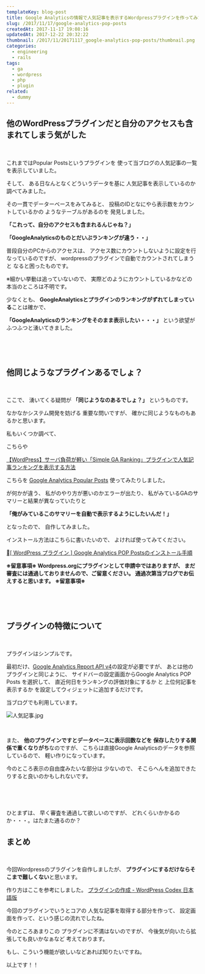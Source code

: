 ```yaml
---
templateKey: blog-post
title: Google Analyticsの情報で人気記事を表示するWordpressプラグインを作ってみた。Google Analytics POP Posts
slug: /2017/11/17/google-analytics-pop-posts
createdAt: 2017-11-17 19:08:16
updatedAt: 2017-12-22 20:32:22
thumbnail: /2017/11/20171117_google-analytics-pop-posts/thumbnail.png
categories:
  - engineering
  - rails
tags:
  - ga
  - wordpress
  - php
  - plugin
related:
  - dummy
---
```


<h2 class="chapter">他のWordPressプラグインだと自分のアクセスも含まれてしまう気がした</h2>
&nbsp;

これまではPopular Postsというプラグインを
使って当ブログの人気記事の一覧を表示していました。

そして、
ある日なんとなくどういうデータを基に
人気記事を表示しているのか
調べてみました。

その一貫でデーターベースをみてみると、
投稿のIDとなにやら表示数をカウントしているかの
ようなテーブルがあるのを
発見しました。

<strong>「これって、自分のアクセスも含まれるんじゃね？」</strong>

<strong>「GoogleAnalyticsのものとだいぶランキングが違う・・」</strong>

普段自分のPCからのアクセスは、
アクセス数にカウントしないように設定を行なっているのですが、
wordpressのプラグインで自動でカウントされてしまうと
なると困ったものです。

※細かい挙動は追っていないので、
実際どのようにカウントしているかなどの
本当のところは不明です。

少なくとも、
<strong>GoogleAnalyticsとプラグインのランキングがずれてしまっている</strong>ことは確かで、

<strong>「GoogleAnalyticsのランキングをそのまま表示したい・・・」</strong>
という欲望がふつふつと湧いてきました。

&nbsp;

<div class="adsense"></div>

&nbsp;
<h2 class="chapter">他同じようなプラグインあるでしょ？</h2>
&nbsp;

ここで、
湧いてくる疑問が
<strong>「同じようなのあるでしょ？」</strong>
というものです。

なかなかシステム開発を妨げる
重要な問いですが、
確かに同じようなものもあるかと思います。

私もいくつか調べて、

こちらや

<a href="https://www.tam-tam.co.jp/tipsnote/cms/post11104.html">【WordPress】サーバ負荷が軽い「Simple GA Ranking」プラグインで人気記事ランキングを表示する方法</a>

こちらを
<a href="https://ja.wordpress.org/plugins/ga-popular-posts/">Google Analytics Popular Posts</a>
使ってみたりしました。

が何かが違う、
私がのやり方が悪いのかエラーが出たり、
私がみているGAのサマリーと結果が異なっていたりと

<strong>「俺がみているこのサマリーを自動で表示するようにしたいんだ！」</strong>

となったので、
自作してみました。

インストール方法はこちらに書いたいので、
よければ使ってみてください。

<a href="https://ver-1-0.net/how-to-install-google-analytics-pop-posts/">[ WordPress プラグイン ] Google Analytics POP Postsのインストール手順</a>

<strong>
※留意事項※
Wordpress.orgにプラグインとして申請中ではありますが、
まだ審査には通過しておりませんので、ご留意ください。
通過次第当ブログでお伝えすると思います。
※留意事項※
</strong>

&nbsp;

<div class="mid-article"></div>

&nbsp;
<h2 class="chapter">プラグインの特徴について</h2>
&nbsp;

プラグインはシンプルです。

最初だけ、<a href="https://developers.google.com/analytics/devguides/reporting/core/v4/?hl=ja">Google Analytics Report API v4</a>の設定が必要ですが、
あとは他のプラグインと同じように、
サイドバーの設定画面からGoogle Analytics POP Posts
を選択して、
直近何日をランキングの評価対象にするか
と
上位何記事を表示するか
を設定してウィジェットに追加するだけです。

当ブログでも利用しています。

<img class="post-image" src="https://statics.ver-1-0.net/uploads/2017/11/20171117_google-analytics-pop-posts/人気記事.jpg" alt="人気記事.jpg"/>

&nbsp;

また、
<strong>他のプラグインですとデータベースに表示回数などを</strong>
<strong> 保存したりする関係で重くなりがち</strong>なのですが、
こちらは直接Google Analyticsのデータを参照しているので、
軽い作りになっています。

今のところ表示の自由度みたいな部分は
少ないので、
そこらへんを追加できたりすると良いのかもしれないです。

&nbsp;

&nbsp;

ひとまずは、
早く審査を通過して欲しいのですが、
どれくらいかかるのか・・・。はたまた通るのか？
<h2 class="chapter">まとめ</h2>
&nbsp;

今回Wordpressのプラグインを自作しましたが、
<strong>プラグインにするだけならそこまで難しくない</strong>と思います。

作り方はここを参考にしました。
<a href="https://wpdocs.osdn.jp/%E3%83%97%E3%83%A9%E3%82%B0%E3%82%A4%E3%83%B3%E3%81%AE%E4%BD%9C%E6%88%90" target="_blank" rel="noopener">プラグインの作成 - WordPress Codex 日本語版</a>

今回のプラグインでいうとコアの
人気な記事を取得する部分を作って、
設定画面を作って、という感じの流れでしたね。

今のところあまりこの
プラグインに不満はないのですが、
今後気が向いたら拡張しても良いかなぁなど
考えております。

もし、こういう機能が欲しいなどあれば知りたいですね。

以上です！！

<div class="adsense"></div>

